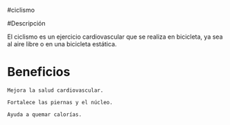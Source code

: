 #ciclismo

#Descripción

El ciclismo es un ejercicio cardiovascular que se realiza en bicicleta, ya sea al aire libre o en una bicicleta estática.

# Beneficios

    Mejora la salud cardiovascular.

    Fortalece las piernas y el núcleo.

    Ayuda a quemar calorías.
